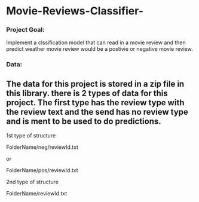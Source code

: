 # Movie-Reviews-Classifier-

### Project Goal:
Implement a clssification model that can read in a movie review and then predict weather movie review would be a postivie or negative movie review. 

### Data:
The data for this project is stored in a zip file in this library. there is 2 types of data for this project. The first type has the review type with the review text and the send has no review type and is ment to be used to do predictions. 
---

1st type of structure 

FolderName/neg/reviewId.txt

or 

FolderName/pos/reviewId.txt

2nd type of structure 

FolderName/reviewId.txt
